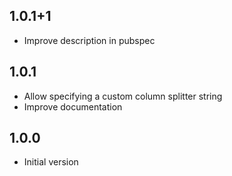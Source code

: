 ## 1.0.1+1

- Improve description in pubspec

## 1.0.1

- Allow specifying a custom column splitter string
- Improve documentation

## 1.0.0

- Initial version
